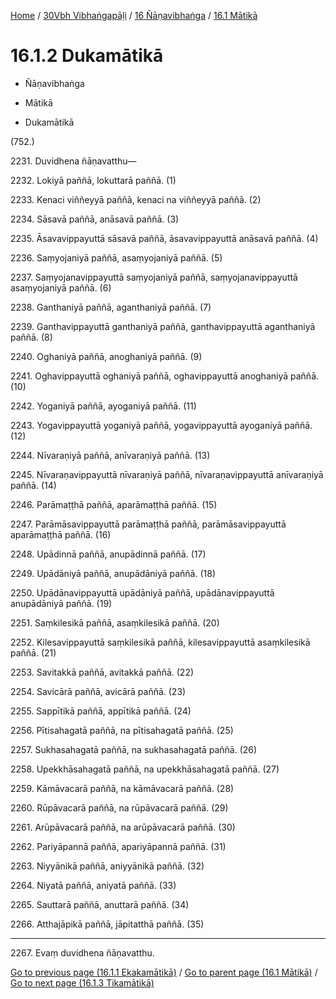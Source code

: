
[Home](/) / [30Vbh Vibhaṅgapāḷi](../...md) / [16 Ñāṇavibhaṅga](...md) / [16.1 Mātikā](../30Vbh/16/16.1.md)

# 16.1.2 Dukamātikā

* Ñāṇavibhaṅga

* Mātikā

* Dukamātikā

(752.)

2231\. Duvidhena ñāṇavatthu—

2232\. Lokiyā paññā, lokuttarā paññā. (1)

2233\. Kenaci viññeyyā paññā, kenaci na viññeyyā paññā. (2)

2234\. Sāsavā paññā, anāsavā paññā. (3)

2235\. Āsavavippayuttā sāsavā paññā, āsavavippayuttā anāsavā paññā. (4)

2236\. Saṃyojaniyā paññā, asaṃyojaniyā paññā. (5)

2237\. Saṃyojanavippayuttā saṃyojaniyā paññā, saṃyojanavippayuttā asaṃyojaniyā paññā. (6)

2238\. Ganthaniyā paññā, aganthaniyā paññā. (7)

2239\. Ganthavippayuttā ganthaniyā paññā, ganthavippayuttā aganthaniyā paññā. (8)

2240\. Oghaniyā paññā, anoghaniyā paññā. (9)

2241\. Oghavippayuttā oghaniyā paññā, oghavippayuttā anoghaniyā paññā. (10)

2242\. Yoganiyā paññā, ayoganiyā paññā. (11)

2243\. Yogavippayuttā yoganiyā paññā, yogavippayuttā ayoganiyā paññā. (12)

2244\. Nīvaraṇiyā paññā, anīvaraṇiyā paññā. (13)

2245\. Nīvaraṇavippayuttā nīvaraṇiyā paññā, nīvaraṇavippayuttā anīvaraṇiyā paññā. (14)

2246\. Parāmaṭṭhā paññā, aparāmaṭṭhā paññā. (15)

2247\. Parāmāsavippayuttā parāmaṭṭhā paññā, parāmāsavippayuttā aparāmaṭṭhā paññā. (16)

2248\. Upādinnā paññā, anupādinnā paññā. (17)

2249\. Upādāniyā paññā, anupādāniyā paññā. (18)

2250\. Upādānavippayuttā upādāniyā paññā, upādānavippayuttā anupādāniyā paññā. (19)

2251\. Saṃkilesikā paññā, asaṃkilesikā paññā. (20)

2252\. Kilesavippayuttā saṃkilesikā paññā, kilesavippayuttā asaṃkilesikā paññā. (21)

2253\. Savitakkā paññā, avitakkā paññā. (22)

2254\. Savicārā paññā, avicārā paññā. (23)

2255\. Sappītikā paññā, appītikā paññā. (24)

2256\. Pītisahagatā paññā, na pītisahagatā paññā. (25)

2257\. Sukhasahagatā paññā, na sukhasahagatā paññā. (26)

2258\. Upekkhāsahagatā paññā, na upekkhāsahagatā paññā. (27)

2259\. Kāmāvacarā paññā, na kāmāvacarā paññā. (28)

2260\. Rūpāvacarā paññā, na rūpāvacarā paññā. (29)

2261\. Arūpāvacarā paññā, na arūpāvacarā paññā. (30)

2262\. Pariyāpannā paññā, apariyāpannā paññā. (31)

2263\. Niyyānikā paññā, aniyyānikā paññā. (32)

2264\. Niyatā paññā, aniyatā paññā. (33)

2265\. Sauttarā paññā, anuttarā paññā. (34)

2266\. Atthajāpikā paññā, jāpitatthā paññā. (35)

---

2267\. Evaṃ duvidhena ñāṇavatthu.



[Go to previous page (16.1.1 Ekakamātikā)](16.1.1.md) / [Go to parent page (16.1 Mātikā)](../30Vbh/16/16.1.md) / [Go to next page (16.1.3 Tikamātikā)](16.1.3.md)


